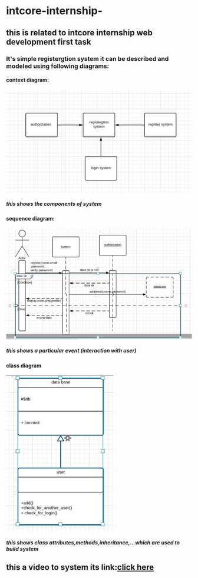 # intcore-internship-
## this is related to intcore internship web development first task
### It's simple registergtion system it can be described and modeled using following diagrams:

#### context diagram:
<img src="img/context diagram.JPG">

##### this shows the components of system



#### sequence diagram:

<img src="img/sequence diagram of register.JPG">

#####  this shows a particular event (interaction with user)


####  class diagram

<img src="img/class.JPG">


#####  this shows class attributes,methods,inheritance,...which are used to build system



## this a video to system its link:<a href="https://youtu.be/eD7RPDjcKE0">click here</a>
